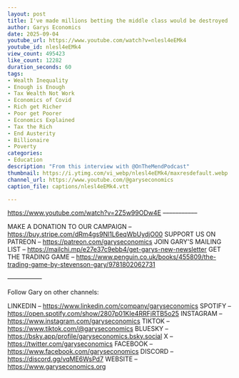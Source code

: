 ```yaml
---
layout: post
title: I've made millions betting the middle class would be destroyed
author: Garys Economics
date: 2025-09-04
youtube_url: https://www.youtube.com/watch?v=nlesl4eEMk4
youtube_id: nlesl4eEMk4
view_count: 495423
like_count: 12282
duration_seconds: 60
tags:
- Wealth Inequality
- Enough is Enough
- Tax Wealth Not Work
- Economics of Covid
- Rich get Richer
- Poor get Poorer
- Economics Explained
- Tax the Rich
- End Austerity
- Billionaire
- Poverty
categories:
- Education
description: "From this interview with @OnTheMendPodcast"
thumbnail: https://i.ytimg.com/vi_webp/nlesl4eEMk4/maxresdefault.webp
channel_url: https://www.youtube.com/@garyseconomics
caption_file: captions/nlesl4eEMk4.vtt

---
```


https://www.youtube.com/watch?v=2Z5w99ODw4E
–––––––––––

MAKE A DONATION TO OUR CAMPAIGN – https://buy.stripe.com/dRm4gs9Nl1L6eqWbUydjO00
SUPPORT US ON PATREON – https://patreon.com/garyseconomics
JOIN GARY'S MAILING LIST – https://mailchi.mp/e27e37c9ebb4/get-garys-new-newsletter
GET THE TRADING GAME – https://www.penguin.co.uk/books/455809/the-trading-game-by-stevenson-gary/9781802062731 

–––––––––––

Follow Gary on other channels:

LINKEDIN – https://www.linkedin.com/company/garyseconomics
SPOTIFY – https://open.spotify.com/show/2807p01KIe4RRFjRTB5o25
INSTAGRAM – https://www.instagram.com/garyseconomics
TIKTOK – https://www.tiktok.com/@garyseconomics
BLUESKY – https://bsky.app/profile/garyseconomics.bsky.social
X – https://twitter.com/garyseconomics
FACEBOOK – https://www.facebook.com/garyseconomics
DISCORD – https://discord.gg/vqME6WsPd7
WEBSITE – https://www.garyseconomics.org
